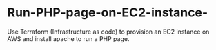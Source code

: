 # Run-PHP-page-on-EC2-instance-
Use Terraform (Infrastructure as code) to provision an EC2 instance on AWS and install apache to run a PHP page.
